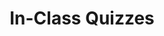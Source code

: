 ---
title: In-Class Quizzes
description: in-class quizzes
slug: cs61a-quiz

layout: resource

items:
  - title: Quiz 1
    description: Control and Higher-Order Functions
    url: /cs61a/quiz/quiz01.html
  - title: Quiz 2
    description: Environment Diagrams and Recursion
    url: /cs61a/quiz/quiz02.html
  - title: Quiz 3
    description: Trees and Sequences
    url: /cs61a/quiz/quiz03.html
  - title: Quiz 4
    description: Dictionaries and Mutation
    url: /cs61a/quiz/quiz04.html
  - title: Quiz 5
    description: Inheritance
    url: /cs61a/quiz/quiz05.html
  - title: Quiz 6
    description: Orders of Growth and Trees
    url: /cs61a/quiz/quiz06.html
---